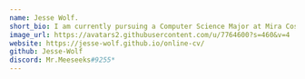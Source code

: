 ```yaml
---
name: Jesse Wolf.
short_bio: I am currently pursuing a Computer Science Major at Mira Costa Community College. I have plans to transfer to UCSD or UCI to finish my degree.
image_url: https://avatars2.githubusercontent.com/u/7764600?s=460&v=4
website: https://jesse-wolf.github.io/online-cv/
github: Jesse-Wolf
discord: Mr.Meeseeks#9255*
---
```

